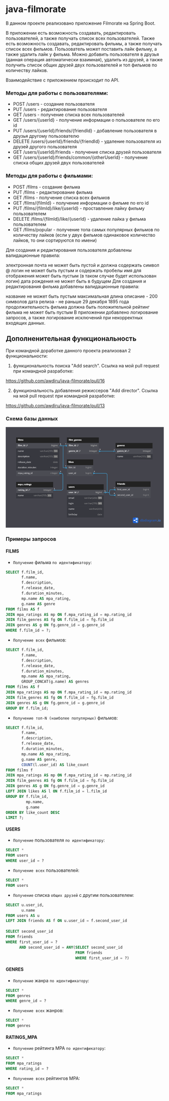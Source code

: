 # java-filmorate
В данном проекте реализовано приложение Filmorate на Spring Boot.

В приложении есть возможность создавать, редактировать пользователей, а также получать список всех пользователей. Также есть возможность создавать, редактировать фильмы, а также получать список всех фильмов. Пользователь может поставить лайк фильму, а также удалить лайк у фильма. Можно добавить пользователя в друзья (данная операция автоматически взаимная), удалить из друзей, а также получить список общих друзей двух пользователей и топ фильмов по количеству лайков.

Взаимодействие с приложением происходит по API.
### Методы для работы с пользователями:
* POST /users - создание пользователя
* PUT /users - редактирование пользователя
* GET /users - получение списка всех пользователей
* GET /users/{userId} - получение информации о пользователе по его id
* PUT /users/{userId}/friends/{friendId} - добавление пользователя в друзья другому пользователю
* DELETE /users/{userId}/friends/{friendId} - удаление пользователя из друзей другого пользователя
* GET /users/{userId}/friends - получение списка друзей пользователя
* GET /users/{userId}/friends/common/{otherUserId} - получение списка общих друзей двух пользователей

### Методы для работы с фильмами:
* POST /films - создание фильма
* PUT /films - редактирование фильма
* GET /films - получение списка всех фильмов
* GET /films/{filmId} - получение информации о фильме по его id
* PUT /films/{filmId}/like/{userId} - проставление лайку фильму пользователем
* DELETE /films/{filmId}/like/{userId} - удаление лайка у фильма пользователем
* GET /films/popular - получение топа самых популярных фильмов по количеству лайков (если у двух фильмов одинаковое количество лайков, то они сортируются по имени)

Для создания и редактирования пользователя добавлены валидационные правила:

электронная почта не может быть пустой и должна содержать символ @
логин не может быть пустым и содержать пробелы
имя для отображения может быть пустым (в таком случае будет использован логин)
дата рождения не может быть в будущем
Для создания и редактирования фильма добавлены валидационные правила:

название не может быть пустым
максимальная длина описание - 200 символов
дата релиза - не раньше 29 декабря 1895 года
продолжительность фильма должна быть положительной
рейтинг фильма не может быть пустым
В приложении добавлено логирование запросов, а также логирование исключений при некорректных входящих данных.

## Дополненительная функциональность
При командной доработке данного проекта реализовал 2 функциональности:
1. функциональность поиска "Add search". Ссылка на мой pull request при командной разработке:
   
https://github.com/awdiru/java-filmorate/pull/16

2. функциональность добавления режиссеров "Add director". Ссылка на мой pull request при командной разработке:

https://github.com/awdiru/java-filmorate/pull/13


### Схема базы данных
![](https://github.com/KyJIesH/java-filmorate/blob/main/src/main/resources/schema.png?raw=true)

### Примеры запросов
#### FILMS
* `Получение` фильма `по идентификатору`:
```SQL
SELECT f.film_id,
       f.name,
       f.description,
       f.release_date,
       f.duration_minutes,
       mp.name AS mpa_rating,
       g.name AS genre
FROM films AS f
JOIN mpa_ratings AS mp ON f.mpa_rating_id = mp.rating_id
JOIN film_genres AS fg ON f.film_id = fg.film_id
JOIN genres AS g ON fg.genre_id = g.genre_id  
WHERE f.film_id = ?;
```   

* `Получение всех` фильмов:

```SQL
SELECT f.film_id,
       f.name,
       f.description,
       f.release_date,
       f.duration_minutes,
       mp.name AS mpa_rating,
       GROUP_CONCAT(g.name) AS genres
FROM films AS f
JOIN mpa_ratings AS mp ON f.mpa_rating_id = mp.rating_id
JOIN film_genres AS fg ON f.film_id = fg.film_id
JOIN genres AS g ON fg.genre_id = g.genre_id
GROUP BY f.film_id;
```

* `Получение топ-N (наиболее популярных)` фильмов:
```SQL
SELECT f.film_id,
       f.name,
       f.description,
       f.release_date,
       f.duration_minutes,
       mp.name AS mpa_rating,
       g.name AS genre,
       COUNT(l.user_id) AS like_count
FROM films f
JOIN mpa_ratings AS mp ON f.mpa_rating_id = mp.rating_id
JOIN film_genres AS fg ON f.film_id = fg.film_id
JOIN genres AS g ON fg.genre_id = g.genre_id
LEFT JOIN likes AS l ON f.film_id = l.film_id
GROUP BY f.film_id,
         mp.name,
         g.name
ORDER BY like_count DESC
LIMIT ?;
```

#### USERS
* `Получение` пользователя `по идентификатору`:

```SQL
SELECT *
FROM users
WHERE user_id = ?
```   

* `Получение всех` пользователей:

```SQL
SELECT *
FROM users
``` 

* `Получение` списка `общих друзей` с другим пользователем:

```SQL
SELECT u.user_id,
       u.name  
FROM users AS u
LEFT JOIN friends AS f ON u.user_id = f.second_user_id

SELECT second_user_id
FROM friends 
WHERE first_user_id = ? 
      AND second_user_id = ANY(SELECT second_user_id 
                               FROM friends 
                               WHERE first_user_id = ?)
``` 

#### GENRES
* `Получение` жанра `по идентификатору`:

```SQL
SELECT *
FROM genres
WHERE genre_id = ?
``` 

* `Получение всех` жанров:

```SQL
SELECT *
FROM genres
```   
#### RATINGS_MPA
* `Получение` рейтинга MPA `по идентификатору`:

```SQL
SELECT *
FROM mpa_ratings
WHERE rating_id = ?
``` 

* `Получение всех` рейтингов MPA:

```SQL
SELECT *
FROM mpa_ratings
```   

